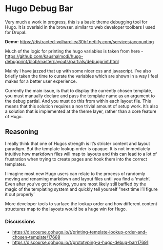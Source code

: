 # Hugo Debug Bar

Very much a work in progress, this is a basic theme debugging tool for Hugo. It is overlaid in the browser, similar to web developer toolbars I used for Drupal.

**Demo:** https://distracted-volhard-ea30bf.netlify.com/services/accounting

Much of the logic for printing the hugo variables is taken from here - https://github.com/kaushalmodi/hugo-debugprint/blob/master/layouts/partials/debugprint.html

Mainly I have jazzed that up with some nicer css and javascript. I’ve also briefly taken the time to curate the variables which are shown in a way I feel makes for a better user experience.

Currently the main issue, is that to display the currently chosen template, you must manually declare and pass the template name as an argument to the debug partial. And you must do this from within each layout file. This means that this solution requires a non trivial amount of setup work. It’s also a solution that is implemented at the theme layer, rather than a core feature of Hugo.


## Reasoning

I really think that one of Hugos strength is it’s stricter content and layout paradigm. But the template lookup order is opaque. It is not immediately intuitive how markdown files will map to layouts and this can lead to a lot of frustration when trying to create pages and hook them into the correct templates.

I imagine most new Hugo users can relate to the process of randomly moving and renaming markdown and layout files until you find a ‘match’. Even after you’ve got it working, you are most likely still baffled by the magic of the templating system and quickly tell yourself "next time i’ll figure it out properly’

More developer tools to surface the lookup order and how different content structures map to the layouts would be a huge win for Hugo.

### Discussions

- https://discourse.gohugo.io/t/printing-template-lookup-order-and-chosen-template/17688
- https://discourse.gohugo.io/t/prototyping-a-hugo-debug-bar/17691
